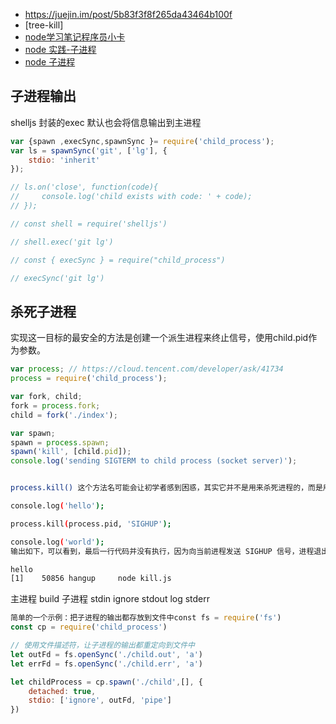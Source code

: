- https://juejin.im/post/5b83f3f8f265da43464b100f
- [tree-kill]
- [node学习笔记程序员小卡](https://github.com/chyingp/nodejs-learning-guide)
- [node 实践-子进程](https://juejin.im/post/5ab3b867f265da237b220133)
- [node 子进程](https://segmentfault.com/a/1190000016169207)


## 子进程输出

shelljs 封装的exec 默认也会将信息输出到主进程

```js
var {spawn ,execSync,spawnSync }= require('child_process');
var ls = spawnSync('git', ['lg'], {
    stdio: 'inherit'
});

// ls.on('close', function(code){
//     console.log('child exists with code: ' + code);
// });

// const shell = require('shelljs')

// shell.exec('git lg')

// const { execSync } = require("child_process")

// execSync('git lg')
```

 
 
 ## 杀死子进程
 
 实现这一目标的最安全的方法是创建一个派生进程来终止信号，使用child.pid作为参数。
 ```js
var process; // https://cloud.tencent.com/developer/ask/41734
process = require('child_process');

var fork, child;
fork = process.fork;
child = fork('./index');

var spawn;
spawn = process.spawn;
spawn('kill', [child.pid]);
console.log('sending SIGTERM to child process (socket server)');
```
 
 ```bash

process.kill() 这个方法名可能会让初学者感到困惑，其实它并不是用来杀死进程的，而是用来向进程发送信号。举个例子：

console.log('hello');

process.kill(process.pid, 'SIGHUP');

console.log('world');
输出如下，可以看到，最后一行代码并没有执行，因为向当前进程发送 SIGHUP 信号，进程退出所致。

hello
[1]    50856 hangup     node kill.js
```


主进程 build  子进程 stdin ignore stdout log   stderr 

```js
简单的一个示例：把子进程的输出都存放到文件中const fs = require('fs')
const cp = require('child_process')

// 使用文件描述符，让子进程的输出都重定向到文件中
let outFd = fs.openSync('./child.out', 'a')
let errFd = fs.openSync('./child.err', 'a')

let childProcess = cp.spawn('./child',[], {
	detached: true,
	stdio: ['ignore', outFd, 'pipe']
})


```